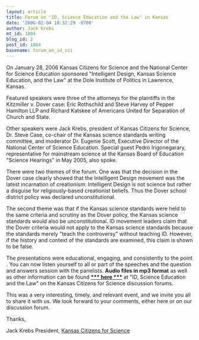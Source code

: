 ```yaml
---
layout: article
title: Forum on "ID, Science Education and the Law" in Kansas
date: '2006-02-04 10:32:29 -0700'
author: Jack Krebs
mt_id: 1884
blog_id: 2
post_id: 1884
basename: forum_on_id_sci
---
```

On January 28, 2006 Kansas Citizens for Science and the National Center for Science Education sponsored "Intelligent Design, Kansas Science Education, and the Law" at the Dole Institute of Politics in Lawrence, Kansas.

Featured speakers were three of the attorneys for the plaintiffs in the Kitzmiller v. Dover case: Eric Rothschild and Steve Harvey of Pepper Hamilton LLP and Richard Katskee of Americans United for Separation of Church and State.

Other speakers were Jack Krebs, president of Kansas Citizens for Science, Dr. Steve Case, co-chair of the Kansas science standards writing committee, and moderator Dr. Eugenie Scott, Executive Director of the National Center of Science Education.  Special guest Pedro Irigonegarary, representative for mainstream science at the Kansas Board of Education "Science Hearings" in May 2005, also spoke.

There were two themes of the forum.  One was that the decision in the Dover case clearly showed that the Intelligent Design movement was the latest incarnation of creationism:   Intelligent Design is not science but rather a disguise for religiously-based creationist beliefs.  Thus the Dover school district policy was declared unconstitutional.

The second theme was that if the Kansas science standards were held to the same criteria and scrutiny as the Dover policy, the Kansas science standards would also be unconstitutional.  ID movement leaders claim that the Dover criteria would not apply to the Kansas science standards because the standards merely "teach the controversy" without teaching ID.  However, if the history and context of the standards are examined, this claim is shown to be false.

The presentations were educational, engaging, and consistently to the point .  You can now listen yourself to all or part of the speeches and the question and answers session with the panelists.  **Audio files in mp3 format** as well as other information can be found [**\*\*\* here \*\*\***](http://www.kcfs.org/cgi-bin/ultimatebb.cgi?ubb=get_topic;f=6;t=000002) at "ID, Science Education and the Law" on the Kansas Citizens for Science discussion forums.  

This was a very interesting, timely, and relevant event, and we invite you all to share it with us.  We look forward to your comments, either here or on our discussion forum.

Thanks,

Jack Krebs
President, [Kansas Citizens for Science](http://www.kcfs.org)
